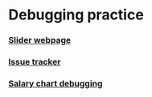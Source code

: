 # Debugging practice

### [Slider webpage](https://sr-tamim.github.io/intro-debug/fancy-slider-noBugs/)
### [Issue tracker](https://sr-tamim.github.io/intro-debug/issue-tracker-noBugs/)
### [Salary chart debugging](https://sr-tamim.github.io/intro-debug/salary-app-noBugs/)

